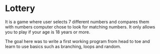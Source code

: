 # Lottery

It is a game where user selects 7 different numbers and compares them with numbers computer chose to look for matching numbers. It only allows you to play if your age is 18 years or more.

The goal here was to write a first working program from head to toe and learn to use basics such as branching, loops and random.

